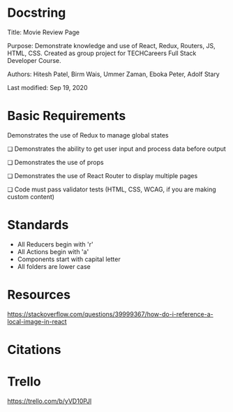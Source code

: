 # Docstring
Title: Movie Review Page

Purpose: Demonstrate knowledge and use of React, Redux, Routers, JS, HTML, CSS. Created as group project for TECHCareers Full Stack Developer Course.

Authors: Hitesh Patel, Birm Wais, Ummer Zaman, Eboka Peter, Adolf Stary

Last modified: Sep 19, 2020



# Basic Requirements
Demonstrates the use of Redux to manage global states

❏ Demonstrates the ability to get user input and process data before output

❏ Demonstrates the use of props

❏ Demonstrates the use of React Router to display multiple pages

❏ Code must pass validator tests (HTML, CSS, WCAG, if you are making custom content)



# Standards
- All Reducers begin with 'r'
- All Actions begin with 'a'
- Components start with capital letter
- All folders are lower case





# Resources
https://stackoverflow.com/questions/39999367/how-do-i-reference-a-local-image-in-react






# Citations



# Trello
https://trello.com/b/yVD10PJl